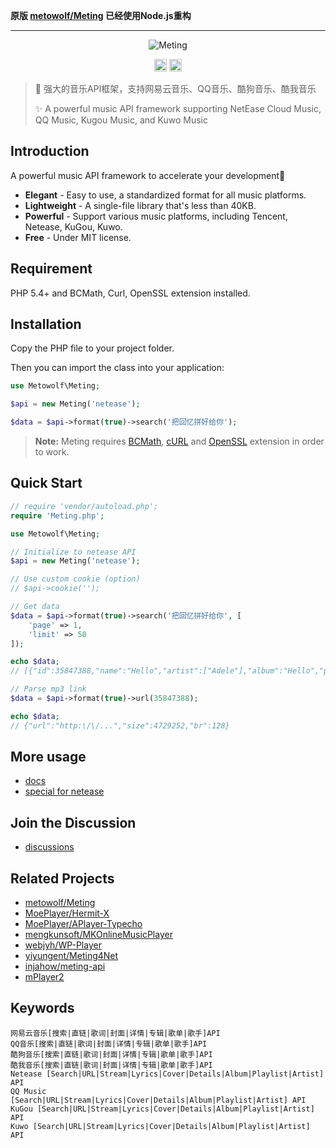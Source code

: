 **原版 [metowolf/Meting](https://github.com/metowolf/Meting) 已经使用Node.js重构**

---

<p align="center">
 <img src="https://user-images.githubusercontent.com/2666735/30165599-36623bea-93a6-11e7-8956-1ddf99ce0e6f.png" alt="Meting">
</p>

<p align="center">
 <img alt="Author" src="https://img.shields.io/badge/Author-METO-blue.svg?style=flat-square" height="20"/>
 <img alt="Star" src="https://img.shields.io/github/stars/ELDment/Meting-MusicApi-Fixed?style=for-the-badge&logo=github" height="20">
</p>

> 🍰 强大的音乐API框架，支持网易云音乐、QQ音乐、酷狗音乐、酷我音乐
>
> ✨ A powerful music API framework supporting NetEase Cloud Music, QQ Music, Kugou Music, and Kuwo Music

## Introduction

A powerful music API framework to accelerate your development🎡
 + **Elegant** - Easy to use, a standardized format for all music platforms.
 + **Lightweight** - A single-file library that's less than 40KB.
 + **Powerful** - Support various music platforms, including Tencent, Netease, KuGou, Kuwo.
 + **Free** - Under MIT license.

## Requirement
PHP 5.4+ and BCMath, Curl, OpenSSL extension installed.

## Installation
Copy the PHP file to your project folder.

Then you can import the class into your application:

```php
use Metowolf\Meting;

$api = new Meting('netease');

$data = $api->format(true)->search('把回忆拼好给你');
```

> **Note:** Meting requires [BCMath](http://php.net/manual/en/book.bc.php), [cURL](http://php.net/manual/en/book.curl.php) and [OpenSSL](http://php.net/manual/en/book.openssl.php) extension in order to work.


## Quick Start
```php
// require 'vendor/autoload.php';
require 'Meting.php';

use Metowolf\Meting;

// Initialize to netease API
$api = new Meting('netease');

// Use custom cookie (option)
// $api->cookie('');

// Get data
$data = $api->format(true)->search('把回忆拼好给你', [
    'page' => 1,
    'limit' => 50
]);

echo $data;
// [{"id":35847388,"name":"Hello","artist":["Adele"],"album":"Hello","pic_id":"1407374890649284","url_id":35847388,"lyric_id":35847388,"source":"netease"},{"id":33211676,"name":"Hello","artist":["OMFG"],"album":"Hello",...

// Parse mp3 link
$data = $api->format(true)->url(35847388);

echo $data;
// {"url":"http:\/\/...","size":4729252,"br":128}
```

## More usage
 - [docs](https://github.com/metowolf/Meting/wiki)
 - [special for netease](https://github.com/metowolf/Meting/wiki/special-for-netease)

## Join the Discussion
 - [discussions](https://github.com/ELDment/Meting-New/discussions)

## Related Projects
 - [metowolf/Meting](https://github.com/metowolf/Meting)
 - [MoePlayer/Hermit-X](https://github.com/MoePlayer/Hermit-X)
 - [MoePlayer/APlayer-Typecho](https://github.com/MoePlayer/APlayer-Typecho)
 - [mengkunsoft/MKOnlineMusicPlayer](https://github.com/mengkunsoft/MKOnlineMusicPlayer)
 - [webjyh/WP-Player](https://github.com/webjyh/WP-Player)
 - [yiyungent/Meting4Net](https://github.com/yiyungent/Meting4Net)
 - [injahow/meting-api](https://github.com/injahow/meting-api)
 - [mPlayer2](https://github.com/dodododooo/mPlayer2)

## Keywords
```
网易云音乐[搜索|直链|歌词|封面|详情|专辑|歌单|歌手]API
QQ音乐[搜索|直链|歌词|封面|详情|专辑|歌单|歌手]API
酷狗音乐[搜索|直链|歌词|封面|详情|专辑|歌单|歌手]API
酷我音乐[搜索|直链|歌词|封面|详情|专辑|歌单|歌手]API
Netease [Search|URL|Stream|Lyrics|Cover|Details|Album|Playlist|Artist] API
QQ Music [Search|URL|Stream|Lyrics|Cover|Details|Album|Playlist|Artist] API
KuGou [Search|URL|Stream|Lyrics|Cover|Details|Album|Playlist|Artist] API
Kuwo [Search|URL|Stream|Lyrics|Cover|Details|Album|Playlist|Artist] API
```

